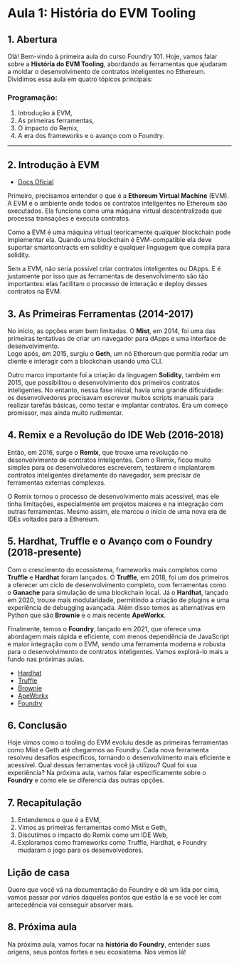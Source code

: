 # Aula 1: **História do EVM Tooling**

## 1. Abertura

Olá! Bem-vindo à primeira aula do curso Foundry 101. Hoje, vamos falar sobre a **História do EVM Tooling**, abordando as ferramentas que ajudaram a moldar o desenvolvimento de contratos inteligentes no Ethereum. Dividimos essa aula em quatro tópicos principais:

### Programação:

1. Introdução à EVM,
2. As primeiras ferramentas,
3. O impacto do Remix,
4. A era dos frameworks e o avanço com o Foundry.

---

## 2. Introdução à EVM

- [Docs Oficial](https://ethereum.org/pt-br/developers/docs/evm/#the-ethereum-state-transition-function)

Primeiro, precisamos entender o que é a **Ethereum Virtual Machine** (EVM). A EVM é o ambiente onde todos os contratos inteligentes no Ethereum são executados. Ela funciona como uma máquina virtual descentralizada que processa transações e executa contratos.

Como a EVM é uma máquina virtual teoricamente qualquer blockchain pode implementar ela. Quando uma blockchain é EVM-compatible ela deve suportar smartcontracts em solidity e qualquer linguagem que compila para solidity.

Sem a EVM, não seria possível criar contratos inteligentes ou DApps. E é justamente por isso que as ferramentas de desenvolvimento são tão importantes: elas facilitam o processo de interação e deploy desses contratos na EVM.

## 3. As Primeiras Ferramentas (2014-2017)

No início, as opções eram bem limitadas. O **Mist**, em 2014, foi uma das primeiras tentativas de criar um navegador para dApps e uma interface de desenvolvimento.  
Logo após, em 2015, surgiu o **Geth**, um nó Ethereum que permitia rodar um cliente e interagir com a blockchain usando uma CLI.

Outro marco importante foi a criação da linguagem **Solidity**, também em 2015, que possibilitou o desenvolvimento dos primeiros contratos inteligentes. No entanto, nessa fase inicial, havia uma grande dificuldade: os desenvolvedores precisavam escrever muitos scripts manuais para realizar tarefas básicas, como testar e implantar contratos. Era um começo promissor, mas ainda muito rudimentar.

## 4. Remix e a Revolução do IDE Web (2016-2018)

Então, em 2016, surge o **Remix**, que trouxe uma revolução no desenvolvimento de contratos inteligentes. Com o Remix, ficou muito simples para os desenvolvedores escreverem, testarem e implantarem contratos inteligentes diretamente do navegador, sem precisar de ferramentas externas complexas.

O Remix tornou o processo de desenvolvimento mais acessível, mas ele tinha limitações, especialmente em projetos maiores e na integração com outras ferramentas. Mesmo assim, ele marcou o início de uma nova era de IDEs voltados para a Ethereum.

## 5. Hardhat, Truffle e o Avanço com o Foundry (2018-presente)

Com o crescimento do ecossistema, frameworks mais completos como **Truffle** e **Hardhat** foram lançados. O **Truffle**, em 2018, foi um dos primeiros a oferecer um ciclo de desenvolvimento completo, com ferramentas como o **Ganache** para simulação de uma blockchain local. Já o **Hardhat**, lançado em 2020, trouxe mais modularidade, permitindo a criação de plugins e uma experiência de debugging avançada. Além disso temos as alternativas em Python que são **Brownie** e o mais recente **ApeWorkx**.

Finalmente, temos o **Foundry**, lançado em 2021, que oferece uma abordagem mais rápida e eficiente, com menos dependência de JavaScript e maior integração com o EVM, sendo uma ferramenta moderna e robusta para o desenvolvimento de contratos inteligentes. Vamos explorá-lo mais a fundo nas próximas aulas.

- [Hardhat](https://hardhat.org)
- [Truffle](https://archive.trufflesuite.com)
- [Brownie](https://github.com/eth-brownie)
- [ApeWorkx](https://apeworx.io)
- [Foundry](https://getfoundry.sh)

## 6. Conclusão

Hoje vimos como o tooling do EVM evoluiu desde as primeiras ferramentas como Mist e Geth até chegarmos ao Foundry. Cada nova ferramenta resolveu desafios específicos, tornando o desenvolvimento mais eficiente e acessível.
Qual dessas ferramentas você já utilizou? Qual foi sua experiência? Na próxima aula, vamos falar especificamente sobre o **Foundry** e como ele se diferencia das outras opções.

## 7. Recapitulação

1. Entendemos o que é a EVM,
2. Vimos as primeiras ferramentas como Mist e Geth,
3. Discutimos o impacto do Remix como um IDE Web,
4. Exploramos como frameworks como Truffle, Hardhat, e Foundry mudaram o jogo para os desenvolvedores.

## Lição de casa

Quero que você vá na documentação do Foundry e dê um lida por cima, vamos passar por vários daqueles pontos que estão lá e se você ler com antecedência vai conseguir absorver mais.

## 8. Próxima aula

Na próxima aula, vamos focar na **história do Foundry**, entender suas origens, seus pontos fortes e seu ecosistema. Nos vemos lá!
